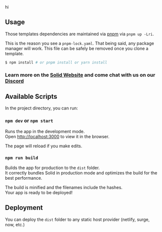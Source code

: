 hi
## Usage

Those templates dependencies are maintained via [pnpm](https://pnpm.io) via `pnpm up -Lri`.

This is the reason you see a `pnpm-lock.yaml`. That being said, any package manager will work. This file can be safely be removed once you clone a template.

```bash
$ npm install # or pnpm install or yarn install
```

### Learn more on the [Solid Website](https://solidjs.com) and come chat with us on our [Discord](https://discord.com/invite/solidjs)

## Available Scripts

In the project directory, you can run:

### `npm dev` or `npm start`

Runs the app in the development mode.<br />
Open <http://localhost:3000> to view it in the browser.

The page will reload if you make edits.

### `npm run build`

Builds the app for production to the `dist` folder.<br />
It correctly bundles Solid in production mode and optimizes the build for the best performance.

The build is minified and the filenames include the hashes.<br />
Your app is ready to be deployed!

## Deployment

You can deploy the `dist` folder to any static host provider (netlify, surge, now, etc.)
